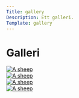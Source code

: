 ```yaml
---
Title: gallery
Description: Ett galleri.
Template: gallery
---
```


Galleri
==========================
<div class = "galleryimg">
<a href = "http://localhost:8080/dbwebb/design/me/portfolio/assets/img/kmom05/sea1.jpeg" target="_blank">
<picture>
    <source media="(min-width: 668px)" srcset="%base_url%/image/kmom05/sea1.jpeg?w=350&h=350&crop-to-fit&q=80">
    <img src="%base_url%/image/kmom05/sea1.jpeg&w=300&height=300&crop-to-fit" alt="A sheep">
</picture>
</a>
</div>

<div class = "galleryimg">
<a href = "http://localhost:8080/dbwebb/design/me/portfolio/assets/img/kmom05/sea2.jpg" target="_blank">
<picture>
    <source media="(min-width: 668px)" srcset="%base_url%/image/kmom05/sea2.jpg?w=350&h=350&crop-to-fit">
    <img src="%base_url%/image/kmom05/sea2.jpg&w=300&height=300&crop-to-fit" alt="A sheep">
</picture>
</a>
</div>

<div class = "galleryimg">
<a href = "http://localhost:8080/dbwebb/design/me/portfolio/assets/img/kmom05/sea3.jpg" target="_blank">
<picture>
    <source media="(min-width: 668px)" srcset="%base_url%/image/kmom05/sea3.jpg?w=350&h=350&crop-to-fit">
    <img src="%base_url%/image/kmom05/sea3.jpg&w=300&height=300&crop-to-fit" alt="A sheep">
</picture>
</a>
</div>

<div class = "galleryimg">
<a href="http://localhost:8080/dbwebb/design/me/portfolio/assets/img/kmom05/sea4.jpg" target="_blank">
<picture>
    <source media="(min-width: 668px)" srcset="%base_url%/image/kmom05/sea4.jpg?w=350&h=350&crop-to-fit">
    <img src="%base_url%/image/kmom05/sea4.jpg&w=300&height=300&crop-to-fit" alt="A sheep">
</picture>
</a>
</div>


